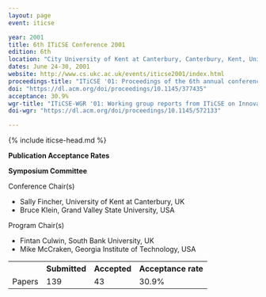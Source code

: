 ```yaml
---
layout: page
event: iticse

year: 2001
title: 6th ITiCSE Conference 2001
edition: 6th
location: "City University of Kent at Canterbury, Canterbury, Kent, United Kingdom"
dates: June 24-30, 2001
website: http://www.cs.ukc.ac.uk/events/iticse2001/index.html
proceedings-title: "ITiCSE '01: Proceedings of the 6th annual conference on Innovation and technology in computer science education"  
doi: "https://dl.acm.org/doi/proceedings/10.1145/377435"
acceptance: 30.9%
wgr-title: "ITiCSE-WGR '01: Working group reports from ITiCSE on Innovation and technology in computer science education"
doi-wgr: "https://dl.acm.org/doi/proceedings/10.1145/572133"

---
```


{% include iticse-head.md %}

**Publication Acceptance Rates**

 <table class="table table-hover table-sm"><tbody><tr><th> </th>
<th>Submitted</th>
<th>Accepted</th>
<th>Acceptance rate</th>
</tr><tr><td>Papers</td>
<td>139</td>
<td>43</td>
<td>30.9%</td>

**Symposium Committee**

Conference Chair(s)

-   Sally Fincher, University of Kent at Canterbury, UK
-   Bruce Klein, Grand Valley State University, USA

Program Chair(s)

-   Fintan Culwin, South Bank University, UK
-   Mike McCraken, Georgia Institute of Technology, USA